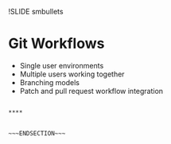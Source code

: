 !SLIDE smbullets
# Git Workflows

* Single user environments
* Multiple users working together
* Branching models
* Patch and pull request workflow integration

~~~SECTION:handouts~~~

****


~~~ENDSECTION~~~

